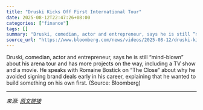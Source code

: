 ```yaml
---
title: "Druski Kicks Off First International Tour"
date: 2025-08-12T22:47:26+08:00
categories: ["finance"]
tags: []
summary: "Druski, comedian, actor and entrepreneur, says he is still “mind-blown” about his arena tour and has more projects on the way, including a TV show and a movie. He speaks with Romaine Bostick on “The C"
source_url: "https://www.bloomberg.com/news/videos/2025-08-12/druski-kicks-off-first-international-tour-video"
---
```


Druski, comedian, actor and entrepreneur, says he is still “mind-blown” about his arena tour and has more projects on the way, including a TV show and a movie. He speaks with Romaine Bostick on “The Close” about why he avoided signing brand deals early in his career, explaining that he wanted to build something on his own first. (Source: Bloomberg)

---

*来源: [原文链接](https://www.bloomberg.com/news/videos/2025-08-12/druski-kicks-off-first-international-tour-video)*
